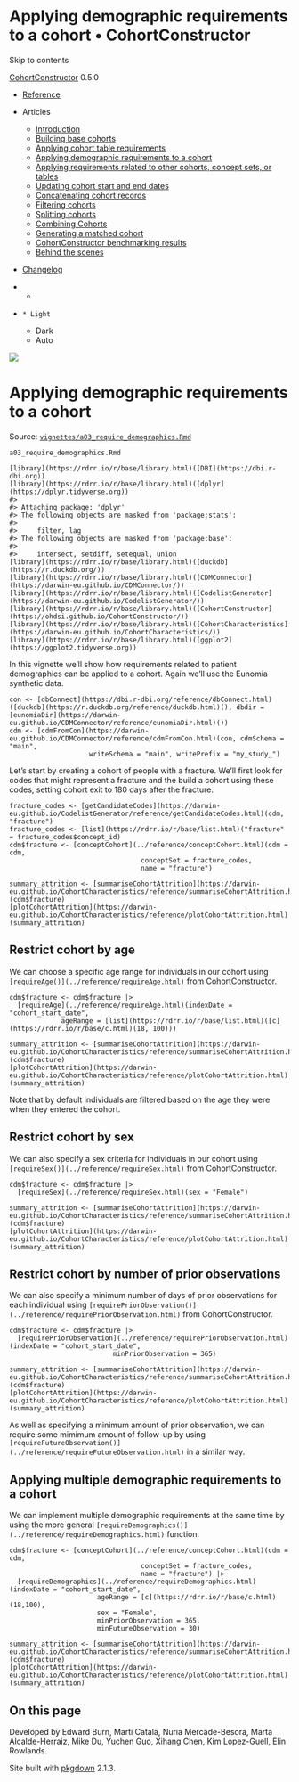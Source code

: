 # Applying demographic requirements to a cohort • CohortConstructor

Skip to contents

[CohortConstructor](../index.html) 0.5.0

  * [Reference](../reference/index.html)
  * Articles
    * [Introduction](../articles/a00_introduction.html)
    * [Building base cohorts](../articles/a01_building_base_cohorts.html)
    * [Applying cohort table requirements](../articles/a02_cohort_table_requirements.html)
    * [Applying demographic requirements to a cohort](../articles/a03_require_demographics.html)
    * [Applying requirements related to other cohorts, concept sets, or tables](../articles/a04_require_intersections.html)
    * [Updating cohort start and end dates](../articles/a05_update_cohort_start_end.html)
    * [Concatenating cohort records](../articles/a06_concatanate_cohorts.html)
    * [Filtering cohorts](../articles/a07_filter_cohorts.html)
    * [Splitting cohorts](../articles/a08_split_cohorts.html)
    * [Combining Cohorts](../articles/a09_combine_cohorts.html)
    * [Generating a matched cohort](../articles/a10_match_cohorts.html)
    * [CohortConstructor benchmarking results](../articles/a11_benchmark.html)
    * [Behind the scenes](../articles/a12_behind_the_scenes.html)
  * [Changelog](../news/index.html)


  *   * [](https://github.com/OHDSI/CohortConstructor/)
  *     * Light
    * Dark
    * Auto



![](../logo.png)

# Applying demographic requirements to a cohort

Source: [`vignettes/a03_require_demographics.Rmd`](https://github.com/OHDSI/CohortConstructor/blob/main/vignettes/a03_require_demographics.Rmd)

`a03_require_demographics.Rmd`
    
    
    [library](https://rdrr.io/r/base/library.html)([DBI](https://dbi.r-dbi.org))
    [library](https://rdrr.io/r/base/library.html)([dplyr](https://dplyr.tidyverse.org))
    #> 
    #> Attaching package: 'dplyr'
    #> The following objects are masked from 'package:stats':
    #> 
    #>     filter, lag
    #> The following objects are masked from 'package:base':
    #> 
    #>     intersect, setdiff, setequal, union
    [library](https://rdrr.io/r/base/library.html)([duckdb](https://r.duckdb.org/))
    [library](https://rdrr.io/r/base/library.html)([CDMConnector](https://darwin-eu.github.io/CDMConnector/))
    [library](https://rdrr.io/r/base/library.html)([CodelistGenerator](https://darwin-eu.github.io/CodelistGenerator/))
    [library](https://rdrr.io/r/base/library.html)([CohortConstructor](https://ohdsi.github.io/CohortConstructor/))
    [library](https://rdrr.io/r/base/library.html)([CohortCharacteristics](https://darwin-eu.github.io/CohortCharacteristics/))
    [library](https://rdrr.io/r/base/library.html)([ggplot2](https://ggplot2.tidyverse.org))

In this vignette we’ll show how requirements related to patient demographics can be applied to a cohort. Again we’ll use the Eunomia synthetic data.
    
    
    con <- [dbConnect](https://dbi.r-dbi.org/reference/dbConnect.html)([duckdb](https://r.duckdb.org/reference/duckdb.html)(), dbdir = [eunomiaDir](https://darwin-eu.github.io/CDMConnector/reference/eunomiaDir.html)())
    cdm <- [cdmFromCon](https://darwin-eu.github.io/CDMConnector/reference/cdmFromCon.html)(con, cdmSchema = "main", 
                        writeSchema = "main", writePrefix = "my_study_")

Let’s start by creating a cohort of people with a fracture. We’ll first look for codes that might represent a fracture and the build a cohort using these codes, setting cohort exit to 180 days after the fracture.
    
    
    fracture_codes <- [getCandidateCodes](https://darwin-eu.github.io/CodelistGenerator/reference/getCandidateCodes.html)(cdm, "fracture")
    fracture_codes <- [list](https://rdrr.io/r/base/list.html)("fracture" = fracture_codes$concept_id)
    cdm$fracture <- [conceptCohort](../reference/conceptCohort.html)(cdm = cdm, 
                                     conceptSet = fracture_codes, 
                                     name = "fracture")
    
    summary_attrition <- [summariseCohortAttrition](https://darwin-eu.github.io/CohortCharacteristics/reference/summariseCohortAttrition.html)(cdm$fracture)
    [plotCohortAttrition](https://darwin-eu.github.io/CohortCharacteristics/reference/plotCohortAttrition.html)(summary_attrition)

## Restrict cohort by age

We can choose a specific age range for individuals in our cohort using `[requireAge()](../reference/requireAge.html)` from CohortConstructor.
    
    
    cdm$fracture <- cdm$fracture |> 
      [requireAge](../reference/requireAge.html)(indexDate = "cohort_start_date",
                 ageRange = [list](https://rdrr.io/r/base/list.html)([c](https://rdrr.io/r/base/c.html)(18, 100)))
    
    summary_attrition <- [summariseCohortAttrition](https://darwin-eu.github.io/CohortCharacteristics/reference/summariseCohortAttrition.html)(cdm$fracture)
    [plotCohortAttrition](https://darwin-eu.github.io/CohortCharacteristics/reference/plotCohortAttrition.html)(summary_attrition)

Note that by default individuals are filtered based on the age they were when they entered the cohort.

## Restrict cohort by sex

We can also specify a sex criteria for individuals in our cohort using `[requireSex()](../reference/requireSex.html)` from CohortConstructor.
    
    
    cdm$fracture <- cdm$fracture |> 
      [requireSex](../reference/requireSex.html)(sex = "Female")
    
    summary_attrition <- [summariseCohortAttrition](https://darwin-eu.github.io/CohortCharacteristics/reference/summariseCohortAttrition.html)(cdm$fracture)
    [plotCohortAttrition](https://darwin-eu.github.io/CohortCharacteristics/reference/plotCohortAttrition.html)(summary_attrition)

## Restrict cohort by number of prior observations

We can also specify a minimum number of days of prior observations for each individual using `[requirePriorObservation()](../reference/requirePriorObservation.html)` from CohortConstructor.
    
    
    cdm$fracture <- cdm$fracture |> 
      [requirePriorObservation](../reference/requirePriorObservation.html)(indexDate = "cohort_start_date",
                              minPriorObservation = 365)
    
    summary_attrition <- [summariseCohortAttrition](https://darwin-eu.github.io/CohortCharacteristics/reference/summariseCohortAttrition.html)(cdm$fracture)
    [plotCohortAttrition](https://darwin-eu.github.io/CohortCharacteristics/reference/plotCohortAttrition.html)(summary_attrition)

As well as specifying a minimum amount of prior observation, we can require some mimimum amount of follow-up by using `[requireFutureObservation()](../reference/requireFutureObservation.html)` in a similar way.

## Applying multiple demographic requirements to a cohort

We can implement multiple demographic requirements at the same time by using the more general `[requireDemographics()](../reference/requireDemographics.html)` function.
    
    
    cdm$fracture <- [conceptCohort](../reference/conceptCohort.html)(cdm = cdm, 
                                     conceptSet = fracture_codes, 
                                     name = "fracture") |> 
      [requireDemographics](../reference/requireDemographics.html)(indexDate = "cohort_start_date",
                          ageRange = [c](https://rdrr.io/r/base/c.html)(18,100),
                          sex = "Female",
                          minPriorObservation = 365, 
                          minFutureObservation = 30)
    
    summary_attrition <- [summariseCohortAttrition](https://darwin-eu.github.io/CohortCharacteristics/reference/summariseCohortAttrition.html)(cdm$fracture)
    [plotCohortAttrition](https://darwin-eu.github.io/CohortCharacteristics/reference/plotCohortAttrition.html)(summary_attrition)

## On this page

Developed by Edward Burn, Marti Catala, Nuria Mercade-Besora, Marta Alcalde-Herraiz, Mike Du, Yuchen Guo, Xihang Chen, Kim Lopez-Guell, Elin Rowlands.

Site built with [pkgdown](https://pkgdown.r-lib.org/) 2.1.3.
